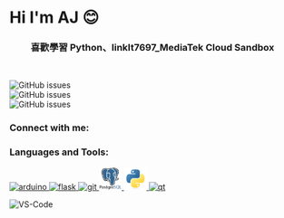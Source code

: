 # Hi I'm AJ 😊

<h3 align="center">喜歡學習 Python、linkIt7697_MediaTek Cloud Sandbox</h3>
<br/>

![GitHub issues](https://img.shields.io/github/issues/xAJx/LineBot-Chat_Tarol-Record?logoColor=red&label=issues_LineBot-Chat_Tarol-Record&labelColor=pink)
<br/>
![GitHub issues](https://img.shields.io/github/issues/xAJx/Weather-Query_Packaging-exe?logoColor=orange&label=issues_Weather-Query_Packaging-exe&labelColor=pink)
<br/>
![GitHub issues](https://img.shields.io/github/issues/xAJx/Git_Demo_AJ?logoColor=yellow&label=issues_Git_Demo_AJ&labelColor=pink)
<br/>

<h3 align="left">Connect with me:</h3>
<p align="left">
</p>

<h3 align="left">Languages and Tools:</h3>
<p align="left"> <a href="https://www.arduino.cc/" target="_blank" rel="noreferrer"> <img src="https://cdn.worldvectorlogo.com/logos/arduino-1.svg" alt="arduino" width="40" height="40"/> </a> <a href="https://flask.palletsprojects.com/" target="_blank" rel="noreferrer"> <img src="https://www.vectorlogo.zone/logos/pocoo_flask/pocoo_flask-icon.svg" alt="flask" width="40" height="40"/> </a> <a href="https://git-scm.com/" target="_blank" rel="noreferrer"> <img src="https://www.vectorlogo.zone/logos/git-scm/git-scm-icon.svg" alt="git" width="40" height="40"/> </a> <a href="https://www.postgresql.org" target="_blank" rel="noreferrer"> <img src="https://raw.githubusercontent.com/devicons/devicon/master/icons/postgresql/postgresql-original-wordmark.svg" alt="postgresql" width="40" height="40"/> </a> <a href="https://www.python.org" target="_blank" rel="noreferrer"> <img src="https://raw.githubusercontent.com/devicons/devicon/master/icons/python/python-original.svg" alt="python" width="40" height="40"/> </a> <a href="https://www.qt.io/" target="_blank" rel="noreferrer"> <img src="https://upload.wikimedia.org/wikipedia/commons/0/0b/Qt_logo_2016.svg" alt="qt" width="40" height="40"/> </a> </p>


![VS-Code](https://github.com/xAJx/xAJx/assets/42112934/548cb24a-d153-4574-b75b-73f7a666ba00.png)

<br/>


